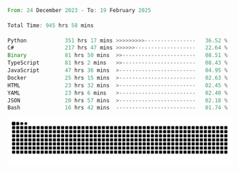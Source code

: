 <!--START_SECTION:waka-->

```rust
From: 24 December 2023 - To: 19 February 2025

Total Time: 945 hrs 58 mins

Python            351 hrs 17 mins >>>>>>>>>----------------   36.52 %
C#                217 hrs 47 mins >>>>>>-------------------   22.64 %
Binary            81 hrs 50 mins  >>-----------------------   08.51 %
TypeScript        81 hrs 2 mins   >>-----------------------   08.43 %
JavaScript        47 hrs 36 mins  >------------------------   04.95 %
Docker            25 hrs 15 mins  >------------------------   02.63 %
HTML              23 hrs 32 mins  >------------------------   02.45 %
YAML              23 hrs 6 mins   >------------------------   02.40 %
JSON              20 hrs 57 mins  >------------------------   02.18 %
Bash              16 hrs 42 mins  -------------------------   01.74 %
```

<!--END_SECTION:waka-->


<picture>
  <source media="(prefers-color-scheme: dark)" srcset="https://raw.githubusercontent.com/jeerawut97/jeerawut97/output/github-contribution-grid-snake.svg">
  <img alt="github contribution grid snake animation" src="https://raw.githubusercontent.com/jeerawut97/jeerawut97/output/github-contribution-grid-snake.svg">
</picture>
